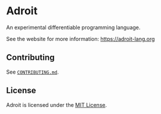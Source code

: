 # Adroit

An experimental differentiable programming language.

See the website for more information: <https://adroit-lang.org>

## Contributing

See [`CONTRIBUTING.md`](CONTRIBUTING.md).

## License

Adroit is licensed under the [MIT License](LICENSE).
